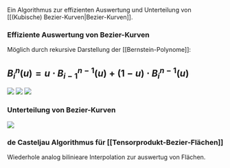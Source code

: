Ein Algorithmus zur effizienten Auswertung und Unterteilung von [[(Kubische) Bezier-Kurven|Bezier-Kurven]].

### Effiziente Auswertung von Bezier-Kurven
Möglich durch rekursive Darstellung der [[Bernstein-Polynome]]:

## $B^n_i(u)=u\cdot B^{n-1}_{i-1}(u)+(1-u)\cdot B^{n-1}_i(u)$ 

![](deCasteljau-algo.png)
![](deCasteljau-beispiel.png)
![](deCasteljau-grafischeInterpretation.png)

### Unterteilung von Bezier-Kurven
![](deCasteljau_Unterteilung.png)


### de Casteljau Algorithmus für [[Tensorprodukt-Bezier-Flächen]] 
Wiederhole analog bilinieare Interpolation zur auswertug von Flächen.
